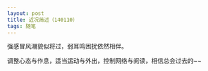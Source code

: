 ```yaml
---
layout: post
title: 近况简述（140110）
tags: 随笔
---
```


强感冒风潮貌似将过，弱耳鸣困扰依然相伴。

调整心态与作息，适当运动与外出，控制网络与阅读，相信总会过去的~~
